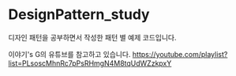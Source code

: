 # DesignPattern_study
디자인 패턴을 공부하면서 작성한 패턴 별 예제 코드입니다.


이야기's G의 유튜브를 참고하고 있습니다.
https://youtube.com/playlist?list=PLsoscMhnRc7pPsRHmgN4M8tqUdWZzkpxY
